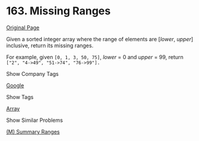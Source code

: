 # 163. Missing Ranges

[Original Page](https://leetcode.com/problems/missing-ranges/)

Given a sorted integer array where the range of elements are [_lower_, _upper_] inclusive, return its missing ranges.

For example, given `[0, 1, 3, 50, 75]`, _lower_ = 0 and _upper_ = 99, return `["2", "4->49", "51->74", "76->99"].`

<div>

<div id="company_tags" class="btn btn-xs btn-warning">Show Company Tags</div>

<span class="hidebutton">[Google](/company/google/)</span></div>

<div>

<div id="tags" class="btn btn-xs btn-warning">Show Tags</div>

<span class="hidebutton">[Array](/tag/array/)</span></div>

<div>

<div id="similar" class="btn btn-xs btn-warning">Show Similar Problems</div>

<span class="hidebutton">[(M) Summary Ranges](/problems/summary-ranges/)</span></div>